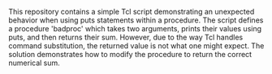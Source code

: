 This repository contains a simple Tcl script demonstrating an unexpected behavior when using puts statements within a procedure. The script defines a procedure 'badproc' which takes two arguments, prints their values using puts, and then returns their sum.  However, due to the way Tcl handles command substitution, the returned value is not what one might expect. The solution demonstrates how to modify the procedure to return the correct numerical sum.